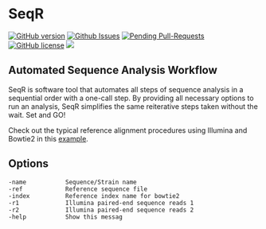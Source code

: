 # SeqR

[![GitHub version](https://badge.fury.io/gh/bretonics%2FseqR.svg)](http://badge.fury.io/gh/bretonics%2FseqR)
[![Github Issues](http://githubbadges.herokuapp.com/bretonics/seqR/issues)](https://github.com/bretonics/seqR/issues)
[![Pending Pull-Requests](http://githubbadges.herokuapp.com/bretonics/seqR/pulls)](https://github.com/bretonics/seqR/pulls)
[![GitHub license](https://img.shields.io/badge/License-MIT-red.svg)](https://bretonics.mit-license.org/)
![](https://reposs.herokuapp.com/?path=bretonics/seqR&color=lightgrey)

Automated Sequence Analysis Workflow
--
SeqR is software tool that automates all steps of sequence analysis in a sequential order with a one-call step. By providing all necessary options to run an analysis, SeqR simplifies the same reiterative steps taken without the wait. Set and GO!

Check out the typical reference alignment procedures using Illumina and Bowtie2 in this [example](https://github.com/bretonics/seqR/wiki/Sequence-Analysis-Workflow-Example).

Options
--
    -name           Sequence/Strain name
    -ref            Reference sequence file
    -index          Reference index name for bowtie2
    -r1             Illumina paired-end sequence reads 1
    -r2             Illumina paired-end sequence reads 2
    -help           Show this messag
